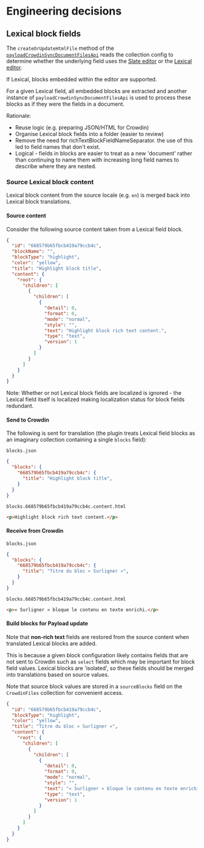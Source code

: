 # Engineering decisions

## Lexical block fields

The `createOrUpdateHtmlFile` method of the [`payloadCrowdinSyncDocumentFilesApi`](plugin/src/lib/api/payload-crowdin-sync/files/document.ts) reads the collection config to determine whether the underlying field uses the [Slate editor](https://payloadcms.com/docs/rich-text/slate) or the [Lexical editor](https://payloadcms.com/docs/rich-text/lexical).

If Lexical, blocks embedded within the editor are supported.

For a given Lexical field, all embedded blocks are extracted and another instance of `payloadCrowdinSyncDocumentFilesApi` is used to process these blocks as if they were the fields in a document.

Rationale:

- Reuse logic (e.g. preparing JSON/HTML for Crowdin)
- Organise Lexical block fields into a folder (easier to review)
- Remove the need for richTextBlockFieldNameSeparator. the use of this led to field names that don't exist.
- Logical - fields in blocks are easier to treat as a new 'document' rather than continuing to name them with increasing long field names to describe where they are nested.

### Source Lexical block content

Lexical block content from the source locale (e.g. `en`) is merged back into Lexical block translations.

#### Source content

Consider the following source content taken from a Lexical field block.

```json
{
  "id": "668579b65fbcb419a79ccb4c",
  "blockName": "",
  "blockType": "highlight",
  "color": "yellow",
  "title": "Highlight block title",
  "content": {
    "root": {
      "children": [
        {
          "children": [
            {
              "detail": 0,
              "format": 0,
              "mode": "normal",
              "style": "",
              "text": "Highlight block rich text content.",
              "type": "text",
              "version": 1
            }
          ]
        }
      ]
    }
  }
}
```

Note: Whether or not Lexical block fields are localized is ignored - the Lexical field itself is localized making localization status for block fields redundant.

#### Send to Crowdin

The following is sent for translation (the plugin treats Lexical field blocks as an imaginary collection containing a single `blocks` field):

`blocks.json`

```json
{
  "blocks": {
    "668579b65fbcb419a79ccb4c": {
      "title": "Highlight block title",
    }
  }
}
```

`blocks.668579b65fbcb419a79ccb4c.content.html`

```html
<p>Highlight block rich text content.</p>
```

#### Receive from Crowdin

`blocks.json`

```json
{
  "blocks": {
    "668579b65fbcb419a79ccb4c": {
      "title": "Titre du bloc « Surligner »",
    }
  }
}
```

`blocks.668579b65fbcb419a79ccb4c.content.html`

```html
<p>« Surligner » bloque le contenu en texte enrichi.</p>
```

#### Build blocks for Payload update

Note that **non-rich text** fields are restored from the source content when translated Lexical blocks are added.

This is because a given block configuration likely contains fields that are not sent to Crowdin such as `select` fields which may be important for block field values. Lexical blocks are 'isolated', so these fields should be merged into translations based on source values.

Note that source block values are stored in a `sourceBlocks` field on the `CrowdinFiles` collection for convenient access.

```json
{
  "id": "668579b65fbcb419a79ccb4c",
  "blockType": "highlight",
  "color": "yellow",
  "title": "Titre du bloc « Surligner »",
  "content": {
    "root": {
      "children": [
        {
          "children": [
            {
              "detail": 0,
              "format": 0,
              "mode": "normal",
              "style": "",
              "text": "« Surligner » bloque le contenu en texte enrichi.",
              "type": "text",
              "version": 1
            }
          ]
        }
      ]
    }
  }
}
```